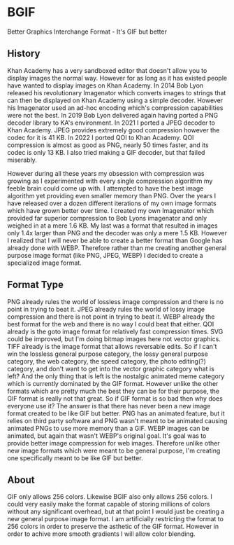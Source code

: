 # BGIF
Better Graphics Interchange Format - It's GIF but better

## History
Khan Academy has a very sandboxed editor that doesn't allow you to display images the normal way. However for as long as it has existed people have wanted to display images on Khan Academy. In 2014 Bob Lyon released his revolutionary Imagenator which converts images to strings that can then be displayed on Khan Academy using a simple decoder. However his Imagenator used an ad-hoc encoding which's compression capabilities were not the best. In 2019 Bob Lyon delivered again having ported a PNG decoder library to KA's environment. In 2021 I ported a JPEG decoder to Khan Academy. JPEG provides extremely good compression however the codec for it is 41 KB. In 2022 I ported QOI to Khan Academy. QOI compression is almost as good as PNG, nearly 50 times faster, and its codec is only 13 KB. I also tried making a GIF decoder, but that failed miserably.

However during all these years my obsession with compression was growing as I experimented with every single compression algorithm my feeble brain could come up with. I attempted to have the best image algorithm yet providing even smaller memory than PNG. Over the years I have released over a dozen different iterations of my own image formats which have grown better over time. I created my own Imagenator which provided far superior compression to Bob Lyons imagenator and only weighed in at a mere 1.6 KB. My last was a format that resulted in images only 1.4x larger than PNG and the decoder was only a mere 1.5 KB. However I realized that I will never be able to create a better format than Google has already done with WEBP. Therefore rather than me creating another general purpose image format (like PNG, JPEG, WEBP) I decided to create a specialized image format.

## Format Type
PNG already rules the world of lossless image compression and there is no point in trying to beat it. JPEG already rules the world of lossy image compression and there is not point in trying to beat it. WEBP already the best format for the web and there is no way I could beat that either. QOI already is the goto image format for relatively fast compression times. SVG could be improved, but I'm doing bitmap images here not vector graphics. TIFF already is the image format that allows reversable edits. So if I can't win the lossless general purpose category, the lossy general purpose category, the web category, the speed category, the photo editing(?) category, and don't want to get into the vector graphic category what is left? And the only thing that is left is the nostalgic animated meme category which is currently dominated by the GIF format. However unlike the other formats which are pretty much the best they can be for their purpose, the GIF format is really not that great. So if GIF format is so bad then why does everyone use it? The answer is that there has never been a new image format created to be like GIF but better. PNG has an animated feature, but it relies on third party software and PNG wasn't meant to be animated causing animated PNGs to use more memory than a GIF. WEBP images can be animated, but again that wasn't WEBP's original goal. It's goal was to provide better image compression for web images. Therefore unlike other new image formats which were meant to be general purpose, I'm creating one specifically meant to be like GIF but better.

## About
GIF only allows 256 colors. Likewise BGIF also only allows 256 colors. I could very easily make the format capable of storing millions of colors without any significant overhead, but at that point I would just be creating a new general purpose image format. I am artificially restricting the format to 256 colors in order to preserve the asthetic of the GIF format. However in order to achive more smooth gradients I will allow color blending.
